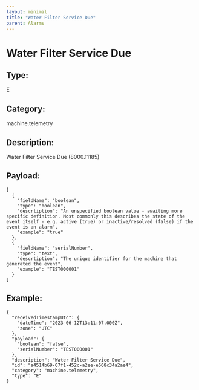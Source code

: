 ```yaml
---
layout: minimal
title: "Water Filter Service Due"
parent: Alarms
---
```


# Water Filter Service Due

## Type:

E

## Category:

machine.telemetry

## Description: 

Water Filter Service Due (8000.11185)

## Payload:

```
[
  {
    "fieldName": "boolean",
    "type": "boolean",
    "descrtiption": "An unspecified boolean value - awaiting more specific definition. Most commonly this describes the state of the event itself - e.g. active (true) or inactive/resolved (false) if the event is an alarm",
    "example": "true"
  },
  {
    "fieldName": "serialNumber",
    "type": "text",
    "descrtiption": "The unique identifier for the machine that generated the event",
    "example": "TEST000001"
  }
]
```

## Example:

```
{
  "receivedTimestampUtc": {
    "dateTime": "2023-06-12T13:11:07.000Z",
    "zone": "UTC"
  },
  "payload": {
    "boolean": "false",
    "serialNumber": "TEST000001"
  },
  "description": "Water Filter Service Due",
  "id": "a4514b69-07f1-452c-a2ee-e568c34a2ae4",
  "category": "machine.telemetry",
  "type": "E"
}
```
